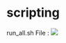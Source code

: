# scripting

run_all.sh File : <img src = "https://www.freecodecamp.org/news/content/images/2023/03/run-script-bash-2.gif">
